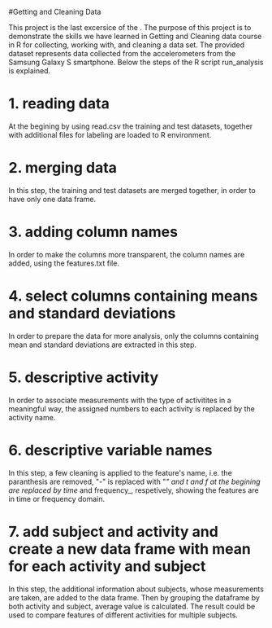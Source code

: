 

#Getting and Cleaning Data

This project is the last excersice of the . The purpose of this project is to demonstrate the skills we have learned in Getting and Cleaning data course in R for collecting, working with, and cleaning a data set. The provided dataset represents data collected from the accelerometers from the Samsung Galaxy S smartphone. Below the steps of the R script run_analysis is explained.

# 1. reading data
At the begining by using read.csv the training and test datasets, together with additional files for labeling are loaded to R environment.

# 2.  merging data
In this step, the training and test datasets are merged together, in order to have only one data frame.

# 3. adding column names
In order to make the columns more transparent, the column names are added, using the features.txt file.

# 4. select columns containing means and standard deviations
In order to prepare the data for more analysis, only the columns containing mean and standard deviations are extracted in this step.

# 5. descriptive activity
In order to associate measurements with the type of activitites in a meaningful way, the assigned numbers to each activity is replaced by the activity name.

# 6. descriptive variable names
In this step, a few cleaning is applied to the feature's name, i.e. the paranthesis are removed, "-" is replaced with "_" and t and f at the begining are replaced by time_ and frequency_, respetively, showing the features are in time or frequency domain.

# 7. add subject and activity and create a new data frame with mean for each activity and subject
In this step, the additional information about subjects, whose measurements are taken, are added to the data frame. Then by grouping the dataframe by both activity and subject, average value is calculated. The result could be used to compare features of different activities for multiple subjects.  
